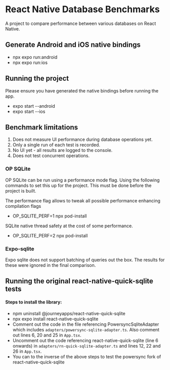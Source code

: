# React Native Database Benchmarks

A project to compare performance between various databases on React Native.

## Generate Android and iOS native bindings

- npx expo run:android
- npx expo run:ios

## Running the project

Please ensure you have generated the native bindings before running the app.

- expo start --android
- expo start --ios

## Benchmark limitations

1. Does not measure UI performance during database operations yet.
2. Only a single run of each test is recorded.
3. No UI yet - all results are logged to the console.
4. Does not test concurrent operations.

### OP SQLite

OP SQLite can be run using a performance mode flag. Using the following commands to set this up for the project. This must be done before the project is built.

The performance flag allows to tweak all possible performance enhancing compilation flags

- OP_SQLITE_PERF=1 npx pod-install

SQLite native thread safety at the cost of some performance.

- OP_SQLITE_PERF=2 npx pod-install

### Expo-sqlite

Expo sqlite does not support batching of queries out the box. The results for these were ignored in the final comparison.

## Running the original react-native-quick-sqlite tests

#### Steps to install the library:

- npm uninstall @journeyapps/react-native-quick-sqlite
- npx expo install react-native-quick-sqlite
- Comment out the code in the file referencing PowersyncSqliteAdapter which includes `adapters/powersync-sqlite-adapter.ts`. Also comment out lines 6, 20 and 25 in `App.tsx`.
- Uncomment out the code referencing react-native-quick-sqlite (line 6 onwards) in `adapters/rn-quick-sqlite-adapter.ts` and lines 12, 22 and 26 in `App.tsx`.
- You can to the inverse of the above steps to test the powersync fork of react-native-quick-sqlite
